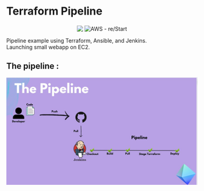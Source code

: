 # Terraform Pipeline

<div align="center">
<img src="https://img.shields.io/badge/created--date-29th%20October-blue" align="center" />
<img src="https://img.shields.io/badge/AWS-re%2FStart-orange" alt="AWS - re/Start" align="center" />
</div>


Pipeline example using Terraform, Ansible, and Jenkins. \
Launching small webapp on EC2. 

## The pipeline : 
<img src="images/Pipeline.jpeg" align="center"></a>

